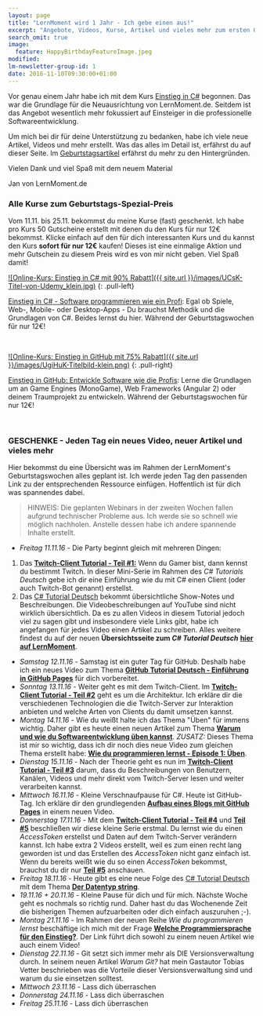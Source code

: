 ```yaml
---
layout: page
title: "LernMoment wird 1 Jahr - Ich gebe einen aus!"
excerpt: "Angebote, Videos, Kurse, Artikel und vieles mehr zum ersten Geburtstag von LernMoment.de"
search_omit: true
image:
  feature: HappyBirthdayFeatureImage.jpeg
modified:
lm-newsletter-group-id: 1
date: 2016-11-10T09:30:00+01:00
---
```


Vor genau einem Jahr habe ich mit dem Kurs [Einstieg in C#](/einstieg-csharp/) begonnen. Das war die Grundlage für die Neuausrichtung von LernMoment.de. Seitdem ist das Angebot wesentlich mehr fokussiert auf Einsteiger in die professionelle Softwareentwicklung. 

Um mich bei dir für deine Unterstützung zu bedanken, habe ich viele neue Artikel, Videos und mehr erstellt. Was das alles im Detail ist, erfährst du auf dieser Seite. Im [Geburtstagsartikel](/alle/erster-geburtstag-danke/) erfährst du mehr zu den Hintergründen.

Vielen Dank und viel Spaß mit dem neuem Material

Jan von LernMoment.de

### Alle Kurse zum Geburtstags-Spezial-Preis

Vom 11.11. bis 25.11. bekommst du meine Kurse (fast) geschenkt. Ich habe pro Kurs 50 Gutscheine erstellt mit denen du den Kurs für nur 12€ bekommst. Klicke einfach auf den für dich interessanten Kurs und du kannst den Kurs **sofort für nur 12€** kaufen! Dieses ist eine einmalige Aktion und mehr Gutschein zu diesem Preis wird es von mir nicht geben. Viel Spaß damit!

[![Online-Kurs: Einstieg in C# mit 90% Rabatt]({{ site.url }}/images/UCsK-Titel-von-Udemy_klein.jpg)](https://www.udemy.com/einstieg-in-csharp-software-programmieren-wie-ein-profi/?couponCode=GEB2016_UCSK12)
{: .pull-left}

[Einstieg in C# - Software programmieren wie ein Profi](https://www.udemy.com/einstieg-in-csharp-software-programmieren-wie-ein-profi/?couponCode=GEB2016_UCSK12): Egal ob Spiele, Web-, Mobile- oder Desktop-Apps - Du brauchst Methodik und die Grundlagen von C#. Beides lernst du hier. Während der Geburtstagswochen für nur 12€!

<br>

[![Online-Kurs: Einstieg in GitHub mit 75% Rabatt]({{ site.url }}/images/UgiHuK-Titelbild-klein.png)](https://www.udemy.com/github-fuer-entwickler/?couponCode=GEB2016_UGIHUK12)
{: .pull-right}

[Einstieg in GitHub: Entwickle Software wie die Profis](https://www.udemy.com/github-fuer-entwickler/?couponCode=GEB2016_UGIHUK12): Lerne die Grundlagen um an Game Engines (MonoGame), Web Frameworks (Angular 2) oder deinem Traumprojekt zu entwickeln.
 Während der Geburtstagswochen für nur 12€!

<br>

### GESCHENKE - Jeden Tag ein neues Video, neuer Artikel und vieles mehr

Hier bekommst du eine Übersicht was im Rahmen der LernMoment's Geburtstagswochen alles geplant ist. Ich werde jeden Tag den passenden Link zu der entsprechenden Ressource einfügen. Hoffentlich ist für dich was spannendes dabei.

> HINWEIS: Die geplanten Webinars in der zweiten Wochen fallen aufgrund technischer Probleme aus. Ich werde sie so schnell wie möglich nachholen. Anstelle dessen habe ich andere spannende Inhalte erstellt.

 - *Freitag 11.11.16* - Die Party beginnt gleich mit mehreren Dingen:
  1. Das [**Twitch-Client Tutorial - Teil #1:**](/csharp-tutorial-deutsch/twitch-client-einleitung/) Wenn du Gamer bist, dann kennst du bestimmt Twitch. In dieser Mini-Serie im Rahmen des *C# Tutorials Deutsch* gebe ich dir eine Einführung wie du mit C# einen Client (oder auch Twitch-Bot genannt) erstellst.
  2. Das [C# Tutorial Deutsch](/csharp-tutorial-deutsch/) bekommt übersichtliche Show-Notes und Beschreibungen. Die Videobeschreibungen auf YouTube sind nicht wirklich übersichtlich. Da es zu allen Videos in diesem Tutorial jedoch viel zu sagen gibt und insbesondere viele Links gibt, habe ich angefangen für jedes Video einen Artikel zu schreiben. Alles weitere findest du auf der neuen **Übersichtsseite zum *C# Tutorial Deutsch*** [**hier auf LernMoment**](/csharp-tutorial-deutsch/).   
 - *Samstag 12.11.16* - Samstag ist ein guter Tag für GitHub. Deshalb habe ich ein neues Video zum Thema [**GitHub Tutorial Deutsch - Einführung in GitHub Pages**](https://youtu.be/TvJXACCwkC8) für dich vorbereitet.
 - *Sonntag 13.11.16* - Weiter geht es mit dem Twitch-Client. Im [**Twitch-Client Tutorial - Teil #2**](/csharp-tutorial-deutsch/twitch-client-architektur/) geht es um die Architektur. Ich erkläre dir die verschiedenen Technologien die die Twitch-Server zur Interaktion anbieten und welche Arten von Clients du damit umsetzen kannst.
 - *Montag 14.11.16* - Wie du weißt halte ich das Thema "Üben" für immens wichtig. Daher gibt es heute einen neuen Artikel zum Thema [**Warum und wie du Softwareentwicklung üben kannst**](/alle/richtig-ueben/). *ZUSATZ:* Dieses Thema ist mir so wichtig, dass ich dir noch dies neue Video zum gleichen Thema erstellt habe: [**Wie du programmieren lernst - Episode 1: Üben**](https://youtu.be/fLwpnLXIKrI).
 - *Dienstag 15.11.16* - Nach der Theorie geht es nun im [**Twitch-Client Tutorial - Teil #3**](/csharp-tutorial-deutsch/twitch-client-daten-lesen-per-api/) darum, dass du Beschreibungen von Benutzern, Kanälen, Videos und mehr direkt vom Twitch-Server lesen und weiter verarbeiten kannst.
 - *Mittwoch 16.11.16* - Kleine Verschnaufpause für C#. Heute ist GitHub-Tag. Ich erkläre dir den grundlegenden [**Aufbau eines Blogs mit GitHub Pages**](https://youtu.be/1w-kAGBxMpc) in einem neuen Video.
 - *Donnerstag 17.11.16* - Mit dem [**Twitch-Client Tutorial - Teil #4**](/csharp-tutorial-deutsch/twitch-client-access-token-erstellen/) und [**Teil #5**](/csharp-tutorial-deutsch/twitch-client-daten-schreiben-per-api/) beschließen wir diese kleine Serie erstmal. Du lernst wie du einen *AccessToken* erstellst und Daten auf dem Twitch-Server verändern kannst. Ich habe extra 2 Videos erstellt, weil es zum einen recht lang geworden ist und das Erstellen des *AccessToken* nicht ganz einfach ist. Wenn du bereits weißt wie du so einen *AccessToken* bekommst, brauchst du dir nur [**Teil #5**](/csharp-tutorial-deutsch/twitch-client-daten-schreiben-per-api/) anschauen.
 - *Freitag 18.11.16* - Heute gibt es eine neue Folge des [C# Tutorial Deutsch](/csharp-tutorial-deutsch/) mit dem Thema [**Der Datentyp string**](/csharp-tutorial-deutsch/der-datentyp-string/).
 - *19.11.16 + 20.11.16* - Kleine Pause für dich und für mich. Nächste Woche geht es nochmals so richtig rund. Daher hast du das Wochenende Zeit die bisherigen Themen aufzuarbeiten oder dich einfach auszuruhen ;-).
 - *Montag 21.11.16* - Im Rahmen der neuen Reihe *Wie du programmieren lernst* beschäftige ich mich mit der Frage [**Welche Programmiersprache für den Einstieg?**](/alle/welche-programmiersprache/). Der Link führt dich sowohl zu einem neuen Artikel wie auch einem Video!
 - *Dienstag 22.11.16* - Git setzt sich immer mehr als DIE Versionsverwaltung durch. In seinem neuen Artikel *Warum Git?* hat mein Gastautor Tobias Vetter beschrieben was die Vorteile dieser Versionsverwaltung sind und warum du sie einsetzen solltest.
 - *Mittwoch 23.11.16* - Lass dich überraschen
 - *Donnerstag 24.11.16* - Lass dich überraschen  
 - *Freitag 25.11.16* - Lass dich überraschen  

